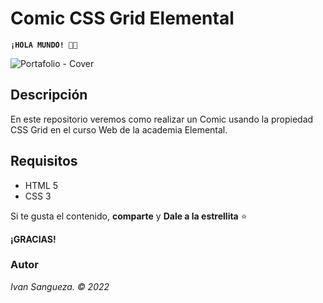# Comic CSS Grid Elemental

**`¡HOLA MUNDO! 👋🏼`**
             

![Portafolio - Cover](https://github.com/ivansanguezax/CSSGridElemental/blob/5697acbfcdae8c9acc6beb06cc69b3f373d5cf6e/mainReadme.png "Comic-cover ")

## Descripción

En este repositorio veremos como realizar un Comic usando la propiedad CSS Grid en el curso Web de la academia Elemental.

## Requisitos
* HTML 5
* CSS 3

Si te gusta el contenido, **comparte** y **Dale a la estrellita** ⭐️

**¡GRACIAS!**
### Autor
*Ivan Sangueza. © 2022*